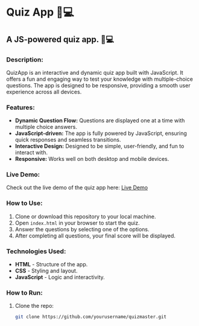 # Quiz App 🧠💻

## A JS-powered quiz app. 🧠💻

### Description:
QuizApp is an interactive and dynamic quiz app built with JavaScript. It offers a fun and engaging way to test your knowledge with multiple-choice questions. The app is designed to be responsive, providing a smooth user experience across all devices.

### Features:
- **Dynamic Question Flow:** Questions are displayed one at a time with multiple choice answers.
- **JavaScript-driven:** The app is fully powered by JavaScript, ensuring quick responses and seamless transitions.
- **Interactive Design:** Designed to be simple, user-friendly, and fun to interact with.
- **Responsive:** Works well on both desktop and mobile devices.

### Live Demo:
Check out the live demo of the quiz app here: [Live Demo](https://quiz-app-devadarshh.netlify.app/)

### How to Use:
1. Clone or download this repository to your local machine.
2. Open `index.html` in your browser to start the quiz.
3. Answer the questions by selecting one of the options.
4. After completing all questions, your final score will be displayed.

### Technologies Used:
- **HTML** - Structure of the app.
- **CSS** - Styling and layout.
- **JavaScript** - Logic and interactivity.

### How to Run:
1. Clone the repo:
   ```bash
   git clone https://github.com/yourusername/quizmaster.git
